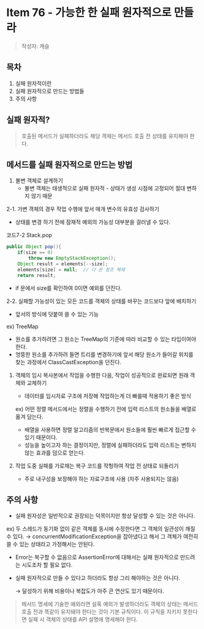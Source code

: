 # Item 76 - 가능한 한 실패 원자적으로 만들라

> 작성자: 캐슬

## 목차
1. 실패 원자적이란
2. 실패 원자적으로 만드는 방법들
3. 주의 사항

## 실패 원자적?

> 호출된 메서드가 실패하더라도 해당 객체는 메서드 호출 전 상태를 유지해야 한다.
>

## 메서드를 실패 원자적으로 만드는 방법

1. 불변 객체로 설계하기
    - 불변 객체는 태생적으로 실패 원자적 - 상태가 생성 시점에 고정되어 절대 변하지 않기 때문


2-1. 가변 객체의 경우 작업 수행에 앞서 매개 변수의 유효성 검사하기

- 상태를 변경 하기 전에 잠재적 예외의 가능성 대부분을 걸러낼 수 있다.

코드7-2 Stack.pop

```java
public Object pop(){
	if(size == 0)
		throw new EmptyStackException();
	Object result = elements[--size];
	elements[size] = null;  // 다 쓴 참조 해제
	return result;
```

- if 문에서 size를 확인하여 0이면 예외를 던진다.

2-2. 실패할 가능성이 있는 모든 코드를 객체의 상태를 바꾸는 코드보다 앞에 배치하기

- 앞서의 방식에 덧붙여 쓸 수 있는 기능

ex) TreeMap

- 원소를 추가하려면 그 원소는 TreeMap의 기준에 따라 비교할 수 있는 타입이여야 한다.
- 엉뚱한 원소를 추가하려 들면 트리를 변경하기에 앞서 해당 원소가 들어갈 위치를 찾는 과정에서 ClassCastException을 던진다.

1. 객체의 임시 복사본에서 작업을 수행한 다음, 작업이 성공적으로 완료되면 원래 객체와 교체하기
    - 데이터를 임시자료 구조에 저장해 작업하는게 더 빠를때 적용하기 좋은 방식

   ex) 어떤 정렬 메서드에서는 정렬을 수행하기 전에 입력 리스트의 원소들을 배열로 옮겨 담는다.

    - 배열을 사용하면 정렬 알고리즘의 반복문에서 원소들에 훨씬 빠르게 접근할 수 있기 때문이다.
    - 성능을 높이고자 하는 결정이지만, 정렬에 실패하더라도 입력 리스트는 변하지 않는 효과를 덤으로 얻는다.

1. 작업 도중 실패를 가로채는 복구 코드를 작헝하여 작업 전 상태로 되돌리기
    - 주로 내구성을 보장해야 하는 자료구조에 사용 (자주 사용되지는 않음)

## 주의 사항

- 실패 원자성은 일반적으로 권장되는 덕목이지만 항상 달성할 수 있는 것은 아니다.

ex) 두 스레드가 동기화 없이 같은 객체를 동시에 수정한다면 그 객체의 일관성이 깨질 수 있다. → concurrentModificationException을 잡아냈다고 해서 그 객체가 여전히 쓸 수 있는 상태라고 가정해서는 안된다.

- Error는 복구할 수 없음으로 AssertionError에 대해서는 실패 원자적으로 만드려는 시도조차 할 필요 없다.
- 실패 원자적으로 만들 수 있다고 하더라도 항상 그리 해야하는 것은 아니다.

  → 달성하기 위해 비용이나 복잡도가 아주 큰 연산도 있기 때문이다.


> 메서드 명세에 기술한 예외라면 설혹 예외가 발생하더라도 객체의 상태는 메서드 호출 전과 똑같이 유지돼야 한다는 것이 기본 규칙이다. 이 규칙을 지키지 못한다면 실패 시 객체의 상태를 API 설명에 명세해야 한다.
>